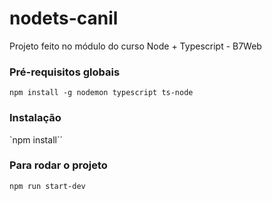# nodets-canil
Projeto feito no módulo do curso Node + Typescript - B7Web

### Pré-requisitos globais
`npm install -g nodemon typescript ts-node`

### Instalação
`npm install``

### Para rodar o projeto
`npm run start-dev`